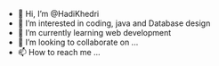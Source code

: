 - 👋 Hi, I’m @HadiKhedri
- 👀 I’m interested in coding, java and Database design
- 🌱 I’m currently learning web development
- 💞️ I’m looking to collaborate on ...
- 📫 How to reach me ...

<!---
HadiKhedri/HadiKhedri is a ✨ special ✨ repository because its `README.md` (this file) appears on your GitHub profile.
You can click the Preview link to take a look at your changes.
--->
